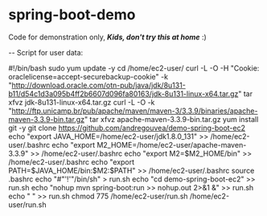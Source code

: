 # spring-boot-demo

Code for demonstration only, ***Kids, don't try this at home*** :) 

--
Script for user data:

#!/bin/bash
sudo yum update -y
cd /home/ec2-user/
curl -L -O -H "Cookie: oraclelicense=accept-securebackup-cookie" -k "http://download.oracle.com/otn-pub/java/jdk/8u131-b11/d54c1d3a095b4ff2b6607d096fa80163/jdk-8u131-linux-x64.tar.gz"
tar xfvz jdk-8u131-linux-x64.tar.gz
curl -L -O -k "http://ftp.unicamp.br/pub/apache/maven/maven-3/3.3.9/binaries/apache-maven-3.3.9-bin.tar.gz"
tar xfvz apache-maven-3.3.9-bin.tar.gz
yum install git -y
git clone https://github.com/andregouvea/demo-spring-boot-ec2
echo "export JAVA_HOME=/home/ec2-user/jdk1.8.0_131" >> /home/ec2-user/.bashrc
echo "export M2_HOME=/home/ec2-user/apache-maven-3.3.9" >> /home/ec2-user/.bashrc
echo "export M2=\$M2_HOME/bin" >> /home/ec2-user/.bashrc
echo "export PATH=\$JAVA_HOME/bin:\$M2:\$PATH" >> /home/ec2-user/.bashrc
source .bashrc
echo "#"'!'"/bin/sh" > run.sh
echo "cd demo-spring-boot-ec2" >> run.sh
echo "nohup mvn spring-boot:run >> nohup.out 2>&1 &" >> run.sh
echo "  " >> run.sh
chmod 775 /home/ec2-user/run.sh
/home/ec2-user/run.sh
